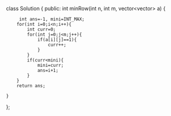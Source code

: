 class Solution {
  public:
    int minRow(int n, int m, vector<vector<int>> a) {
        
         int ans=-1, mini=INT_MAX;
        for(int i=0;i<n;i++){
            int curr=0;
            for(int j=0;j<m;j++){
                if(a[i][j]==1){
                    curr++;
                }
            }
            if(curr<mini){
                mini=curr;
                ans=i+1;
            }
        }
        return ans;
        
    }
};
